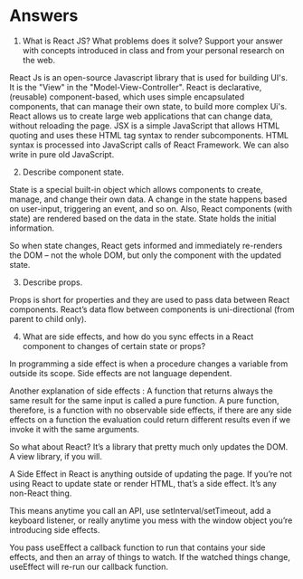 # Answers

1. What is React JS? What problems does it solve? Support your answer with concepts introduced in class and from your personal research on the web.

React Js is an open-source Javascript library that is used for building UI's. It is the "View" in the "Model-View-Controller". React is declarative, (reusable) component-based, which uses simple encapsulated components, that can manage their own state, to build more complex Ui's. React allows us to create large web applications that can change data, without reloading the page. JSX is a simple JavaScript that allows HTML quoting and uses these HTML tag syntax to render subcomponents. HTML syntax is processed into JavaScript calls of React Framework. We can also write in pure old JavaScript.


2. Describe component state.

State is a special built-in object which allows components to create, manage, and change their own data. A change in the state happens based on user-input, triggering an event, and so on. Also, React components (with state) are rendered based on the data in the state. State holds the initial information.

So when state changes, React gets informed and immediately re-renders the DOM – not the whole DOM, but only the component with the updated state.


3. Describe props.

Props is short for properties and they are used to pass data between React components. React’s data flow between components is uni-directional (from parent to child only).



4. What are side effects, and how do you sync effects in a React component to changes of certain state or props?

In programming a side effect is when a procedure changes a variable from outside its scope. Side effects are not language dependent. 

Another explanation of side effects : A function that returns always the same result for the same input is called a pure function. A pure function, therefore, is a function with no observable side effects, if there are any side effects on a function the evaluation could return different results even if we invoke it with the same arguments. 

So what about React? It’s a library that pretty much only updates the DOM. A view library, if you will. 

A Side Effect in React is anything outside of updating the page. If you’re not using React to update state or render HTML, that’s a side effect. It’s any non-React thing.

This means anytime you call an API, use setInterval/setTimeout, add a keyboard listener, or really anytime you mess with the window object you’re introducing side effects.

You pass useEffect a callback function to run that contains your side effects, and then an array of things to watch. If the watched things change, useEffect will re-run our callback function.
